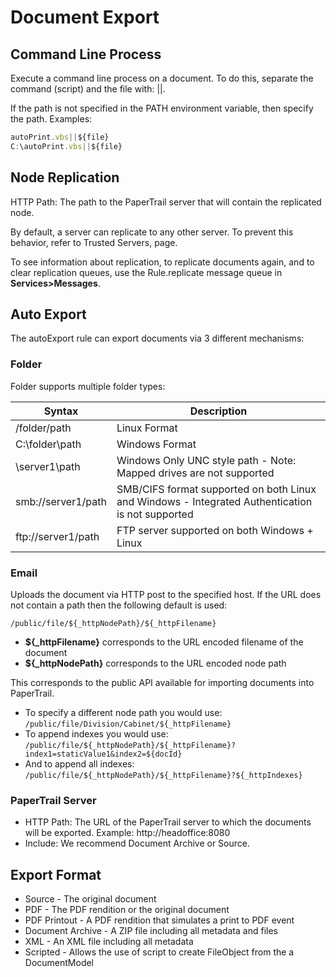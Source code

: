 # Document Export

## Command Line Process

Execute a command line process on a document. To do this, separate the command (script) and the file with: ||.   

If the path is not specified in the PATH environment variable, then specify the path. 
Examples:  

```javascript
autoPrint.vbs||${file}
C:\autoPrint.vbs||${file}
```

## Node Replication 

HTTP Path: The path to the PaperTrail server that will contain the replicated node.  

By default, a server can replicate to any other server. To prevent this behavior, refer to Trusted Servers, page.  

To see information about replication, to replicate documents again, and to clear replication queues, use the Rule.replicate message queue in **Services>Messages**.  

## Auto Export 

The autoExport rule can export documents via 3 different mechanisms:

### Folder

Folder supports multiple folder types:

| Syntax        | Description 
| ------------- |------------- 
| /folder/path    	    | Linux Format
| C:\\folder\path    | 	Windows Format
| \\server1\path   | 	Windows Only UNC style path - Note: Mapped drives are not supported
| smb://server1/path    | 	SMB/CIFS format supported on both Linux and Windows - Integrated Authentication is not supported
| ftp://server1/path     | 	FTP server supported on both Windows + Linux


### Email

Uploads the document via HTTP post to the specified host. If the URL does not contain a path then the following default is used:  

`/public/file/${_httpNodePath}/${_httpFilename}`

-  **${_httpFilename}** corresponds to  the URL encoded filename of the document  
-   **${_httpNodePath}** corresponds to the URL encoded node path  

This corresponds to the public API available for importing documents into PaperTrail.

-  To specify a different node path you would use:
`/public/file/Division/Cabinet/${_httpFilename}`  
-  To append indexes you would use:
`/public/file/${_httpNodePath}/${_httpFilename}?index1=staticValue1&index2=${docId}`  
-  And to append all indexes:
`/public/file/${_httpNodePath}/${_httpFilename}?${_httpIndexes}`  

### PaperTrail Server 


*  HTTP Path: The URL of the PaperTrail server to which the documents will be exported. Example: http://headoffice:8080  
*  Include: We recommend Document Archive or Source.  


## Export Format

*  Source - The original document  
*  PDF - The PDF rendition or the original document  
*  PDF Printout  - A PDF rendition that simulates a print to PDF event  
*  Document Archive - A ZIP file including all metadata and files  
*  XML - An XML file including all metadata  
*  Scripted - Allows the use of script to create FileObject from the a DocumentModel
 
